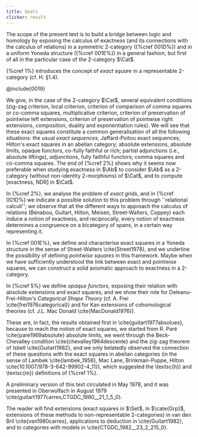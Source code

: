 ```yaml
---
title: Goals
clicker: result
---
```



The scope of the present text is to build a bridge between logic and homology by exposing the calculus of exactness (and its connections with the calculus of relations) in a symmetric 2-category ({%cref 001D%}) and in a uniform Yoneda structure ({%cref 001E%}) in a general fashion, but first of all in the particular case of the 2-category $\Cat$.

{%cref 1%} introduces the concept of *exact square* in a representable 2-category (cf. H. §1.4).

@include{0019}

We give, in the case of the 2-category $\Cat$, several equivalent conditions (zig-zag criterion, local criterion, criterion of comparison of comma squares or co-comma squares, multiplicative criterion, criterion of preservation of pointwise left extensions, criterion of preservation of pointwise right extensions, composition, duality and exponentiation rules). We will see that these exact squares constitute a common generalisation of all the following situations: the usual *exact sequences*, Jaffard-Poitou exact sequences; Hilton's exact squares in an abelian category; absolute extensions, absolute limits, opaque functors, co-fully faithful or rich; partial adjunctions (i.e., absolute liftings), *adjunctions*, fully faithful functors; comma squares and co-comma squares. The end of {%cref 2%} shows why it seems now preferable when studying exactness in $\Ab$ to consider $\Ab$ as a 2-category (without non-identity 2-morphisms) of $\Cat$, and to compute [exactness, NDR] in $\Cat$.

In {%cref 2%}, we analyse the problem of *exact grids*, and in {%cref 001D%} we indicate a possible solution to this problem through ``relational calculi''; we observe that all the different ways to approach the calculus of relations (Bénabou, Guitart, Hilton, Meisen, Street-Walters, Coppey) each induce a notion of exactness, and reciprocally, every notion of exactness determines a congruence on a bicategory of spans, in a certain way representing it.

In {%cref 001E%}, we define and characterise exact squares in a Yoneda structure in the sense of Street-Walters \cite{Street1978}, and we underline the possibility of defining *pointwise squares* in this framework. Maybe when we have sufficiently understood the link between exact and pointwise squares, we can construct a solid axiomatic approach to exactness in a 2-category.

In {%cref 5%} we define *opaque functors*, exposing their relation with absolute extensions and exact squares, and we show their role for Deleanu-Frei-Hilton's *Categorical Shape Theory* (cf. A. Frei \cite{frei1976categorical}) and for Kan extensions of cohomological theories (cf. J.L. Mac Donald \cite{MacDonald1976}).

These are, in fact, the results obtained first in \cite{guitart1977absolues}, because to reach the notion of exact squares, we started from R. Paré \cite{pare1969absolute} absolute limits, we went through the Beck-Chevalley condition \cite{chevalley1964descente} and the zig-zag theorem of Isbell \cite{Guitart1982}, and we only belatedly observed the connection of these questions with
the exact squares in abelian categories (in the sense of Lambek \cite{lambek_1958}, Mac Lane,
Brinkman-Puppe, Hilton \cite{10.1007/978-3-642-99902-4_11}), which suggested the \textsc{h}) and \textsc{m}) definitions of {%cref 1%}.

A preliminary version of this text circulated in May 1978, and it was presented in Oberwolfach in August 1979 \cite{guitart1977carres,CTGDC_1980__21_1_5_0}.

The reader will find extensions (exact squares in $\Set$, in $\cate{Grp}$, extensions of these methods to non-representable 2-categories) in van den Bril \cite{van1980carres}, applications to deduction in \cite{Guitart1982}, and to categories with models in \cite{CTGDC_1982__23_2_215_0}.
